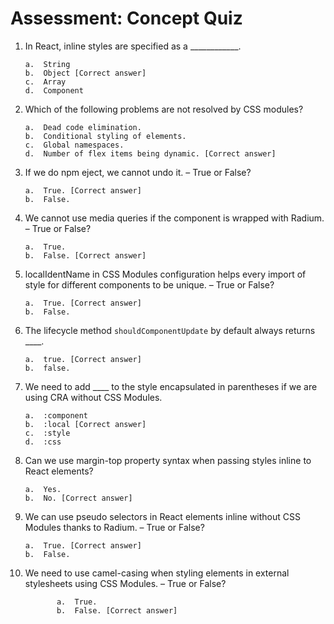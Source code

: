 # **Assessment: Concept Quiz**

1.	In React, inline styles are specified as a ____________.

        a.	String
        b.	Object [Correct answer]
        c.	Array
        d.	Component


2.	Which of the following problems are not resolved by CSS modules?

        a.	Dead code elimination.
        b.	Conditional styling of elements.
        c.	Global namespaces.
        d.	Number of flex items being dynamic. [Correct answer]


3.	If we do npm eject, we cannot undo it. – True or False?

        a.	True. [Correct answer]
        b.	False.


4.	We cannot use media queries if the component is wrapped with Radium. – True or False?

        a.	True.
        b.	False. [Correct answer]


5.	localIdentName in CSS Modules configuration helps every import of style for different components to be unique. – True or False?

        a.	True. [Correct answer]
        b.	False.


6.	The lifecycle method ```shouldComponentUpdate``` by default always returns ____.

        a.	true. [Correct answer]
        b.	false.


7.	We need to add ____ to the style encapsulated in parentheses if we are using CRA without CSS Modules.

        a.	:component
        b.	:local [Correct answer]
        c.	:style
        d.	:css


8.	Can we use margin-top property syntax when passing styles inline to React elements?

        a.	Yes.
        b.	No. [Correct answer]


9.	We can use pseudo selectors in React elements inline without CSS Modules thanks to Radium. – True or False?

        a.	True. [Correct answer]
        b.	False.


10.	 We need to use camel-casing when styling elements in external stylesheets using CSS Modules. – True or False?

                a.	True. 
                b.	False. [Correct answer]


